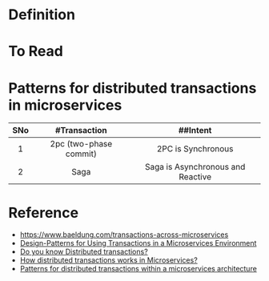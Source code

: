 # Definition

# To Read

# Patterns for distributed transactions in microservices
|SNo| #Transaction  | ##Intent |
| :---: | :---: | :---: |
| 1 | 2pc (two-phase commit) | 2PC is Synchronous |
| 2 | Saga |Saga is Asynchronous and Reactive |


# Reference
* https://www.baeldung.com/transactions-across-microservices
* [Design-Patterns for Using Transactions in a Microservices Environment](https://www.youtube.com/watch?v=HF1RhHx_gu8)
* [Do you know Distributed transactions?](https://www.youtube.com/watch?v=1vjOv_f9L8I)
* [How distributed transactions works in Microservices?](https://www.youtube.com/watch?v=k925c1WN2LA)
* [Patterns for distributed transactions within a microservices architecture](https://developers.redhat.com/blog/2018/10/01/patterns-for-distributed-transactions-within-a-microservices-architecture#)
